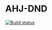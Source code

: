 # AHJ-DND

[![Build status](https://ci.appveyor.com/api/projects/status/ab6b0np6ldigwnik?svg=true)](https://ci.appveyor.com/project/deizee/ahj-dnd)
